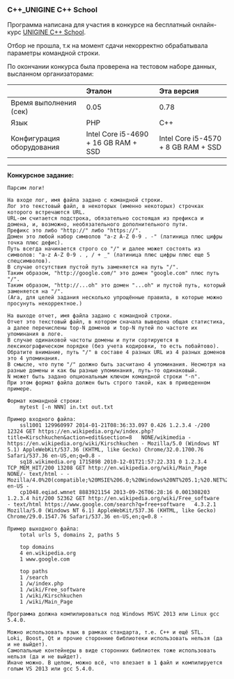 ### C++_UNIGINE С++ School

Программа написана для участия в конкурсе на бесплатный онлайн-курс [UNIGINE С++ School](https://habrahabr.ru/company/unigine/blog/331330/).

Отбор не прошла, т.к на момент сдачи некорректно обрабатывала параметры командной строки.

По окончании конкурса была проверена на тестовом наборе данных, высланном организаторами:

|                           | Эталон                               | Эта версия                          |
|:--------------------------|:-------------------------------------|:------------------------------------|
| Время выполнения (сек)    | 0.05                                 | 0.78                                |
| Язык                      | PHP                                  | C++                                 |
| Конфигурация оборудования | Intel Core i5-4690 + 16 GB RAM + SSD | Intel Core i5-4570 + 8 GB RAM + SSD |

---
**Конкурсное задание:**

    Парсим логи!

    На входе лог, имя файла задано с командной строки.
    Лог это текстовый файл, в некоторых (именно некоторых) строчках которого встречаются URL.
    URL-ом считается подстрока, обязательно состоящая из префикса и домена, и, возможно, необязательного дополнительного пути.
    Префикс это либо "http://" либо "https://".
    Домен это любой набор символов "a-z A-Z 0-9 . -" (латиница плюс цифры точка плюс дефис).
    Путь всегда начинается строго со "/" и далее может состоять из символов: "a-z A-Z 0-9 . , / + _" (латиница плюс цифры плюс еще 5 спецсимволов).
    В случае отсутствия пустой путь заменяется на путь "/".
    Таким образом, "http://google.com/" это домен "google.com" плюс путь "/".
    Таким образом, "http://...oh" это домен "...oh" и пустой путь, который заменяется на "/".
    (Ага, для целей задания несколько упрощённые правила, в которые можно просунуть некорректное.)

    На выходе отчет, имя файла задано с командной строки.
    Отчет это текстовый файл, в котором сначала выведена общая статистика, а далее перечислены top-N доменов и top-N путей по частоте их упоминания в логе.
    В случае одинаковой частоты домены и пути сортируются в лексикографическом порядке (без учета кодировки, то есть побайтово).
    Обратите внимание, путь "/" в составе 4 разных URL из 4 разных доменов это 4 упоминания.
    В смысле, что путю "/" должно быть засчитано 4 упоминания. Несмотря на разные домены и как бы разные упоминания, путь-то одинаковый.
    N может быть задано опциональным ключом командной строки "-n".
    При этом формат файла должен быть строго такой, как в приведенном примере.

    Формат командной строки:
        mytest [-n NNN] in.txt out.txt

    Пример входного файла:
        ssl1001 129960997 2014-01-21T08:36:33.097 0.426 1.2.3.4 -/200 12324 GET https://en.wikipedia.org/w/index.php?title=Kirschkuchen&action=edit&section=8   NONE/wikimedia - https://en.wikipedia.org/wiki/Kirschkuchen - Mozilla/5.0 (Windows NT 5.1) AppleWebKit/537.36 (KHTML, like Gecko) Chrome/32.0.1700.76 Safari/537.36 en-US,en;q=0.8 -
        sq18.wikimedia.org 1715898 2010-12-01T21:57:22.331 0 1.2.3.4 TCP_MEM_HIT/200 13208 GET http://en.wikipedia.org/wiki/Main_Page   NONE/- text/html - - Mozilla/4.0%20(compatible;%20MSIE%206.0;%20Windows%20NT%205.1;%20.NET%20CLR%201.1.4322) en-US -
        cp1048.eqiad.wmnet 8883921154 2013-09-26T06:28:16 0.001308203 1.2.3.4 hit/200 52362 GET http://en.wikipedia.org/wiki/Free_software  - text/html https://www.google.com/search?q=free+software   4.3.2.1 Mozilla/5.0 (Windows NT 6.1) AppleWebKit/537.36 (KHTML, like Gecko) Chrome/29.0.1547.76 Safari/537.36 en-US,en;q=0.8 - 

    Пример выходного файла:
        total urls 5, domains 2, paths 5

        top domains
        4 en.wikipedia.org
        1 www.google.com

        top paths
        1 /search
        1 /w/index.php
        1 /wiki/Free_software
        1 /wiki/Kirschkuchen
        1 /wiki/Main_Page

    Программа должна компилироваться под Windows MSVC 2013 или Linux gcc 5.4.0. 

    Можно использовать язык в рамках стандарта, т.е. C++ и ещё STL.
    Loki, Boost, Qt и прочие сторонние библиотеки использовать нельзя (да и не выйдет).
    Самопальные контейнеры в виде сторонних библиотек тоже использовать нельзя (да и не выйдет).
    Иначе можно. В целом, можно всё, что влезает в 1 файл и компилируется голым VS 2013 или gcc 5.4.0. 